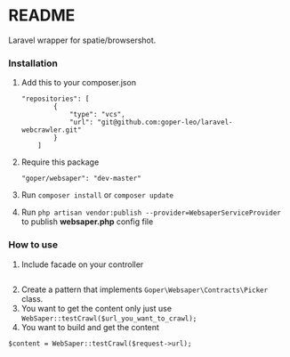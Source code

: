# README #

Laravel wrapper for spatie/browsershot.

### Installation ###

1. Add this to your composer.json

    ```
    "repositories": [
            {
                "type": "vcs",
                "url": "git@github.com:goper-leo/laravel-webcrawler.git"        
            }
        ]
    ```

2. Require this package

    ``` "goper/websaper": "dev-master" ```

3. Run `composer install` or `composer update`

4. Run `php artisan vendor:publish --provider=WebsaperServiceProvider` to publish **websaper.php** config file

### How to use ###

1. Include facade on your controller
``` use WebSaper;
```
2. Create a pattern that implements `Goper\Websaper\Contracts\Picker` class.
3. You want to get the content only just use `WebSaper::testCrawl($url_you_want_to_crawl);`
4. You want to build and get the content
```
$content = WebSaper::testCrawl($request->url);
```
